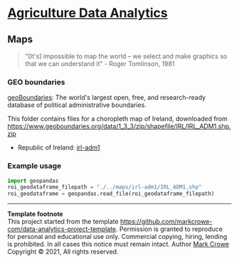 # [Agriculture Data Analytics](./../../../)

## Maps

> "\[It's\] impossible to map the world – we select and make graphics so that we can understand it" - Roger Tomlinson, 1981

### GEO boundaries

[geoBoundaries](https://www.geoboundaries.org/): The world's largest open, free, and research-ready database of political administrative boundaries.

This folder contains files for a choropleth map of Ireland, downloaded from <https://www.geoboundaries.org/data/1_3_3/zip/shapefile/IRL/IRL_ADM1.shp.zip>

- Republic of Ireland: [irl-adm1](irl-adm1/)

### Example usage
```python
import geopandas
roi_geodataframe_filepath = "./../maps/irl-adm1/IRL_ADM1.shp"
roi_geodataframe = geopandas.read_file(roi_geodataframe_filepath)
```

---
**Template footnote**  
This project started from the template <https://github.com/markcrowe-com/data-analytics-project-template>. Permission is granted to reproduce for personal and educational use only. Commercial copying, hiring, lending is prohibited. In all cases this notice must remain intact. Author [Mark Crowe](https://github.com/markcrowe-com/) Copyright &copy; 2021, All rights reserved.
